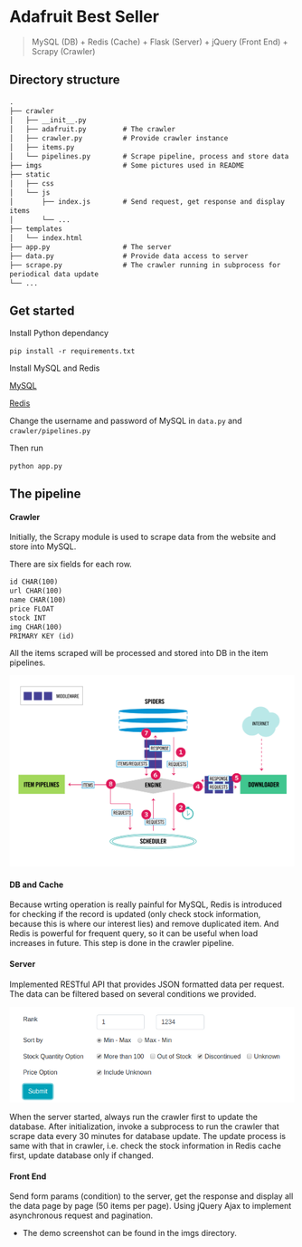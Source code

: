 # Adafruit Best Seller

> MySQL (DB) + Redis (Cache) + Flask (Server) + jQuery (Front End) + Scrapy (Crawler)

## Directory structure

    .
    ├── crawler
    │   ├── __init__.py
    │   ├── adafruit.py         # The crawler
    │   ├── crawler.py          # Provide crawler instance
    │   ├── items.py
    │   └── pipelines.py        # Scrape pipeline, process and store data
    ├── imgs                    # Some pictures used in README
    ├── static
    │   ├── css
    │   └── js
    │       ├── index.js        # Send request, get response and display items
    │       └── ...
    ├── templates
    │   └── index.html
    ├── app.py                  # The server
    ├── data.py                 # Provide data access to server
    ├── scrape.py               # The crawler running in subprocess for periodical data update
    └── ...

## Get started

Install Python dependancy

`pip install -r requirements.txt` 

Install MySQL and Redis

[MySQL](https://dev.mysql.com/downloads/installer/)

[Redis](https://redis.io/topics/quickstart)

Change the username and password of MySQL in `data.py` and `crawler/pipelines.py`

Then run

`python app.py`

## The pipeline

#### Crawler

Initially, the Scrapy module is used to scrape data from the website and store into MySQL.

There are six fields for each row.

```
id CHAR(100)
url CHAR(100)
name CHAR(100)
price FLOAT
stock INT
img CHAR(100)
PRIMARY KEY (id)
```

All the items scraped will be processed and stored into DB in the item pipelines.

![architecture](./imgs/architecture.png)

#### DB and Cache

Because wrting operation is really painful for MySQL, Redis is introduced for checking if the record is updated (only check stock information, because this is where our interest lies) and remove duplicated item. And Redis is powerful for frequent query, so it can be useful when load increases in future. This step is done in the crawler pipeline.

#### Server

Implemented RESTful API that provides JSON formatted data per request. The data can be filtered based on several conditions we provided. 

![condition](./imgs/condition.png)

When the server started, always run the crawler first to update the database. After initialization, invoke a subprocess to run the crawler that scrape data every 30 minutes for database update. The update process is same with that in crawler, i.e. check the stock information in Redis cache first, update database only if changed.

#### Front End

Send form params (condition) to the server, get the response and display all the data page by page (50 items per page). Using jQuery Ajax to implement asynchronous request and pagination.

* The demo screenshot can be found in the imgs directory.
